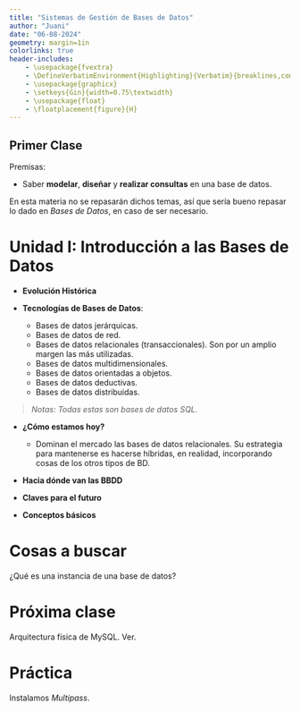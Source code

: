 ```yaml
---
title: "Sistemas de Gestión de Bases de Datos"
author: "Juani"
date: "06-08-2024"
geometry: margin=1in
colorlinks: true
header-includes:
	- \usepackage{fvextra}
	- \DefineVerbatimEnvironment{Highlighting}{Verbatim}{breaklines,commandchars=\\\{\}}
	- \usepackage{graphicx}
	- \setkeys{Gin}{width=0.75\textwidth}
	- \usepackage{float}
	- \floatplacement{figure}{H}
---
```


## Primer Clase

Premisas:

* Saber **modelar**, **diseñar** y **realizar consultas** en una base de datos.

En esta materia no se repasarán dichos temas, así que sería bueno repasar lo dado en *Bases de Datos*, en caso de ser necesario.

# Unidad I: Introducción a las Bases de Datos

* **Evolución Histórica**
* **Tecnologías de Bases de Datos**:

    + Bases de datos jerárquicas.
    + Bases de datos de red.
    + Bases de datos relacionales (transaccionales). Son por un amplio margen las más utilizadas.
    + Bases de datos multidimensionales.
    + Bases de datos orientadas a objetos.
    + Bases de datos deductivas.
    + Bases de datos distribuidas.
  
> *Notas: Todas estas son bases de datos SQL.*

* **¿Cómo estamos hoy?**
    + Dominan el mercado las bases de datos relacionales. Su estrategia para mantenerse es hacerse híbridas, en realidad, incorporando cosas de los otros tipos de BD.

* **Hacia dónde van las BBDD**

* **Claves para el futuro**

* **Conceptos básicos**

# Cosas a buscar
¿Qué es una instancia de una base de datos? 

# Próxima clase
Arquitectura física de MySQL. Ver.

# Práctica
Instalamos *Multipass*.
